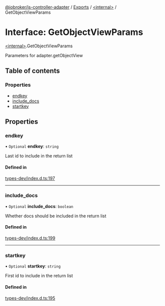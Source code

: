 [@iobroker/js-controller-adapter](../README.md) / [Exports](../modules.md) / [\<internal\>](../modules/internal_.md) / GetObjectViewParams

# Interface: GetObjectViewParams

[\<internal\>](../modules/internal_.md).GetObjectViewParams

Parameters for adapter.getObjectView

## Table of contents

### Properties

- [endkey](internal_.GetObjectViewParams.md#endkey)
- [include\_docs](internal_.GetObjectViewParams.md#include_docs)
- [startkey](internal_.GetObjectViewParams.md#startkey)

## Properties

### endkey

• `Optional` **endkey**: `string`

Last id to include in the return list

#### Defined in

[types-dev/index.d.ts:197](https://github.com/ioBroker/ioBroker.js-controller/blob/f267270b9/packages/types-dev/index.d.ts#L197)

___

### include\_docs

• `Optional` **include\_docs**: `boolean`

Whether docs should be included in the return list

#### Defined in

[types-dev/index.d.ts:199](https://github.com/ioBroker/ioBroker.js-controller/blob/f267270b9/packages/types-dev/index.d.ts#L199)

___

### startkey

• `Optional` **startkey**: `string`

First id to include in the return list

#### Defined in

[types-dev/index.d.ts:195](https://github.com/ioBroker/ioBroker.js-controller/blob/f267270b9/packages/types-dev/index.d.ts#L195)
